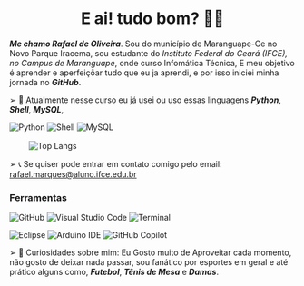 <h1 align="center"> E ai! tudo bom? 👋🏻</h1>


_**Me chamo Rafael de Oliveira**_. Sou do município de Maranguape-Ce no Novo Parque Iracema, sou estudante do *Instituto Federal do Ceará (IFCE), no Campus de Maranguape*, onde curso Infomática Técnica, E meu objetivo é aprender e aperfeiçõar tudo que eu ja aprendi, e por isso iniciei minha jornada no _**GitHub**_.

➢ 🌴 Atualmente nesse curso eu já usei ou uso essas linguagens _**Python**_, _**Shell**_, _**MySQL**_, 

![Python](https://img.shields.io/badge/python-FFFAFA?style=for-the-badge&logo=python&logoColor=222222)
![Shell](https://img.shields.io/badge/Shell-FFFAFA?style=for-the-badge&logo=Shell&logoColor=222222)
![MySQL](https://img.shields.io/badge/MySQL-FFFAFA?style=for-the-badge&logo=MySQL&logoColor=222222)

ㅤㅤ  ![Top Langs](https://github-readme-stats.vercel.app/api/top-langs/?username=Faelwzx&size_weight=0.5&count_weight=0.5&dark)

➢ 📞 Se quiser pode entrar em contato comigo pelo email: rafael.marques@aluno.ifce.edu.br

### Ferramentas
![GitHub](https://img.shields.io/badge/github-1C1C1C.svg?style=for-the-badge&logo=github&logoColor=white)
![Visual Studio Code](https://img.shields.io/badge/Visual%20Studio%20Code-1C1C1C.svg?style=for-the-badge&logo=veed&logoColor=white)
![Terminal](https://img.shields.io/badge/Terminal-1C1C1C?style=for-the-badge&logo=Accenture&logoColor=white)

![Eclipse](https://img.shields.io/badge/Eclipse-1C1C1C?style=for-the-badge&logo=eclipse&logoColor=white)
![Arduino IDE](https://img.shields.io/badge/Arduino_IDE-1C1C1C?style=for-the-badge&logo=arduino&logoColor=white)
![GitHub Copilot](https://img.shields.io/badge/github_copilot-1C1C1C?style=for-the-badge&logo=github-copilot&logoColor=white)

➢ 🔱 Curiosidades sobre mim: Eu Gosto muito de Aproveitar cada momento, não gosto de deixar nada passar,
sou fanático por esportes em geral e até prático alguns como, _**Futebol**_, _**Tênis de Mesa**_ e _**Damas**_.






<!--
**Faelwzx/Faelwzx** is a ✨ _special_ ✨ repository because its `README.md` (this file) appears on your GitHub profile.

Here are some ideas to get you started:

- 🔭 I’m currently working on ...
- 🌱 I’m currently learning ...
- 👯 I’m looking to collaborate on ...
- 🤔 I’m looking for help with ...
- 💬 Ask me about ...
- 📫 How to reach me: ...
- 😄 Pronouns: ...
- ⚡ Fun fact: ...
-->
